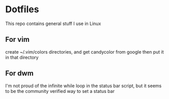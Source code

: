 # Dotfiles
This repo contains general stuff I use in Linux

## For vim
create ~/.vim/colors directories, and get candycolor from google then put it in that directory

## For dwm
I'm not proud of the infinite while loop in the status bar script, but it seems to be the community verified way to set a status bar 
